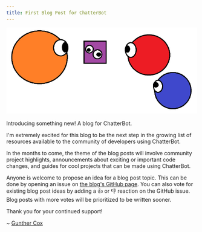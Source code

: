 ```yaml
---
title: First Blog Post for ChatterBot
---
```


![Picture of odd circles staring at a square](/graphics/different.png)

Introducing something new! A blog for ChatterBot.

I'm extremely excited for this blog to be the next step in
the growing list of resources available to the community
of developers using ChatterBot.

In the months to come, the theme of the blog posts will
involve community project highlights, announcements about
exciting or important code changes, and guides for cool
projects that can be made using ChatterBot.

Anyone is welcome to propose an idea for a blog post topic.
This can be done by opening an issue on
[the blog's GitHub page](https://github.com/ChatterBot/blog.chatterbot.us/issues).
You can also vote for existing blog post ideas by adding a
👍 or 👎 reaction on the GitHub issue. Blog posts with more
votes will be prioritized to be written sooner.

Thank you for your continued support!

~ [Gunther Cox](https://github.com/gunthercox)
